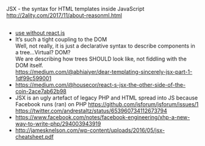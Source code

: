  JSX - the syntax for HTML templates inside JavaScript http://2ality.com/2017/11/about-reasonml.html

 ##

- [use without react.js](http://stackoverflow.com/questions/30430982/can-i-use-jsx-without-react-to-inline-html-in-script/34262983)
- It’s such a tight coupling to the DOM  
  Well, not really, it is just a declarative syntax to describe components in a tree…Virtual? DOM?  
  We are describing how trees SHOULD look like, not fiddling with the DOM itself.  
  https://medium.com/@abhiaiyer/dear-templating-sincerely-jsx-part-1-1df99c599001
- https://medium.com/@housecor/react-s-jsx-the-other-side-of-the-coin-2ace7ab62b98
- JSX is an ugly artefact of legacy PHP and HTML spread into JS because Facebook runs (ran) on PHP https://github.com/jsforum/jsforum/issues/1 https://twitter.com/andrestaltz/status/653960734112673794
- https://www.facebook.com/notes/facebook-engineering/xhp-a-new-way-to-write-php/294003943919
- http://jamesknelson.com/wp-content/uploads/2016/05/jsx-cheatsheet.pdf
